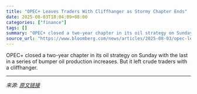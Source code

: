 ```yaml
---
title: "OPEC+ Leaves Traders With Cliffhanger as Stormy Chapter Ends"
date: 2025-08-03T18:04:09+08:00
categories: ["finance"]
tags: []
summary: "OPEC+ closed a two-year chapter in its oil strategy on Sunday with the last in a series of bumper oil production increases. But it left crude traders with a cliffhanger."
source_url: "https://www.bloomberg.com/news/articles/2025-08-03/opec-leaves-traders-with-cliffhanger-as-tumultuous-chapter-ends"
---
```


OPEC+ closed a two-year chapter in its oil strategy on Sunday with the last in a series of bumper oil production increases. But it left crude traders with a cliffhanger.

---

*来源: [原文链接](https://www.bloomberg.com/news/articles/2025-08-03/opec-leaves-traders-with-cliffhanger-as-tumultuous-chapter-ends)*
